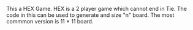 This a HEX Game.
HEX is a 2 player game which cannot end in Tie.
The code in this can be used to generate and size "n" board. 
The most commmon version is 11 * 11 board.
